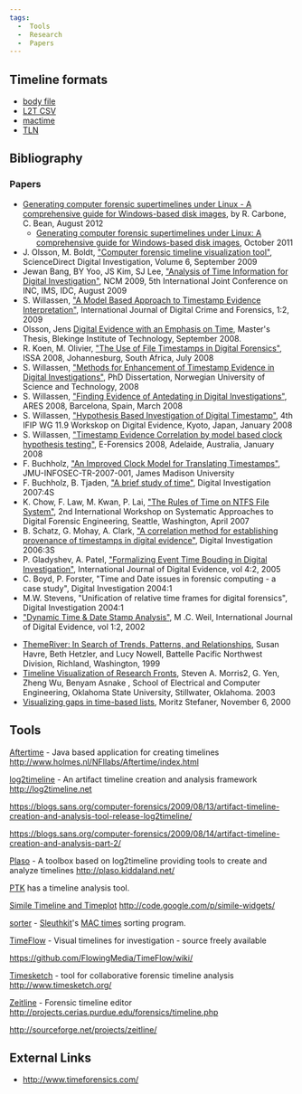 ```yaml
---
tags:
  -  Tools
  -  Research
  -  Papers
---
```

## Timeline formats

- [body file](body_file.md)
- [L2T CSV](l2t_csv.md)
- [mactime](mactime.md)
- [TLN](tln.md)

## Bibliography

### Papers

- [Generating computer forensic supertimelines under Linux - A
  comprehensive guide for Windows-based disk
  images](http://forensicfocus.files.wordpress.com/2012/08/generating-computer-forensic-supertimelines-under-linux-a-comprehensive-guide-for-windows-based-disk-images1.pdf),
  by R. Carbone, C. Bean, August 2012
  - [Generating computer forensic supertimelines under Linux: A
    comprehensive guide for Windows-based disk
    images](https://apps.dtic.mil/dtic/tr/fulltext/u2/1003976.pdf),
    October 2011
- J. Olsson, M. Boldt, ["Computer forensic timeline visualization
  tool"](http://www.dfrws.org/2009/proceedings/p78-olsson.pdf),
  ScienceDirect Digital Investigation, Volume 6, September 2009
- Jewan Bang, BY Yoo, JS Kim, SJ Lee, ["Analysis of Time Information for
  Digital
  Investigation"](http://forensic.korea.ac.kr/research/Conference/Analysis_of_Time_Information_for_Digital_Investigation.pdf),
  NCM 2009, 5th International Joint Conference on INC, IMS, IDC, August
  2009
- S. Willassen, ["A Model Based Approach to Timestamp Evidence
  Interpretation"](http://www.igi-global.com/articles/details.asp?ID=33298),
  International Journal of Digital Crime and Forensics, 1:2, 2009
- Olsson, Jens [Digital Evidence with an Emphasis on
  Time](http://www.bth.se/fou/cuppsats.nsf/bbb56322b274389dc1256608004f052b/2e5256fe7d0e57d5c12574bd0072d894!OpenDocument),
  Master's Thesis, Blekinge Institute of Technology, September 2008.
- R. Koen, M. Olivier, ["The Use of File Timestamps in Digital
  Forensics"](http://icsa.cs.up.ac.za/issa/2008/Proceedings/Full/43.pdf),
  ISSA 2008, Johannesburg, South Africa, July 2008
- S. Willassen, ["Methods for Enhancement of Timestamp Evidence in
  Digital
  Investigations"](http://www.diva-portal.org/ntnu/abstract.xsql?dbid=2145),
  PhD Dissertation, Norwegian University of Science and Technology, 2008
- S. Willassen, ["Finding Evidence of Antedating in Digital
  Investigations"](http://www.willassen.no/svein/pub/ares08.pdf), ARES
  2008, Barcelona, Spain, March 2008
- S. Willassen, ["Hypothesis Based Investigation of Digital
  Timestamp"](http://www.willassen.no/svein/pub/ifip08.pdf), 4th IFIP WG
  11.9 Workskop on Digital Evidence, Kyoto, Japan, January 2008
- S. Willassen, ["Timestamp Evidence Correlation by model based clock
  hypothesis testing"](http://www.willassen.no/svein/pub/efor08.pdf),
  E-Forensics 2008, Adelaide, Australia, January 2008
- F. Buchholz, ["An Improved Clock Model for Translating
  Timestamps"](http://www.infosec.jmu.edu/reports/jmu-infosec-tr-2007-001.pdf),
  JMU-INFOSEC-TR-2007-001, James Madison University
- F. Buchholz, B. Tjaden, ["A brief study of
  time"](http://www.dfrws.org/2007/proceedings/p31-buchholz.pdf),
  Digital Investigation 2007:4S
- K. Chow, F. Law, M. Kwan, P. Lai, ["The Rules of Time on NTFS File
  System"](http://i.cs.hku.hk/~cisc/forensics/papers/RuleOfTime.pdf),
  2nd International Workshop on Systematic Approaches to Digital
  Forensic Engineering, Seattle, Washington, April 2007
- B. Schatz, G. Mohay, A. Clark, ["A correlation method for establishing
  provenance of timestamps in digital
  evidence"](http://www.dfrws.org/2006/proceedings/13-%20Schatz.pdf),
  Digital Investigation 2006:3S
- P. Gladyshev, A. Patel, ["Formalizing Event Time Bouding in Digital
  Investigation"](http://www.utica.edu/academic/institutes/ecii/publications/articles/B4A90270-B5A9-6380-68863F61C2F7603D.pdf),
  International Journal of Digital Evidence, vol 4:2, 2005
- C. Boyd, P. Forster, "Time and Date issues in forensic computing - a
  case study", Digital Investigation 2004:1
- M.W. Stevens, "Unification of relative time frames for digital
  forensics", Digital Investigation 2004:1
- ["Dynamic Time & Date Stamp
  Analysis"](http://www.utica.edu/academic/institutes/ecii/publications/articles/A048B1E4-B921-1DA3-EB227EE7F61F2053.pdf),
  M .C. Weil, International Journal of Digital Evidence, vol 1:2, 2002

<!-- -->

- [ThemeRiver: In Search of Trends, Patterns, and
  Relationships](http://infoviz.pnl.gov/pdf/themeriver99.pdf), Susan
  Havre, Beth Hetzler, and Lucy Nowell, Battelle Pacific Northwest
  Division, Richland, Washington, 1999
- [Timeline Visualization of Research
  Fronts](http://www.conceptsymbols.com/web/publications/2003_timelines.pdf),
  Steven A. Morris2, G. Yen, Zheng Wu, Benyam Asnake , School of
  Electrical and Computer Engineering, Oklahoma State University,
  Stillwater, Oklahoma. 2003
- [Visualizing gaps in time-based
  lists](http://well-formed-data.net/archives/26/visualizing-gaps-in-time-based-lists),
  Moritz Stefaner, November 6, 2000

## Tools

[Aftertime](aftertime.md) - Java based application for creating timelines
<http://www.holmes.nl/NFIlabs/Aftertime/index.html>

<!-- -->

[log2timeline](log2timeline.md) - An artifact timeline creation and analysis framework
<http://log2timeline.net>

<https://blogs.sans.org/computer-forensics/2009/08/13/artifact-timeline-creation-and-analysis-tool-release-log2timeline/>

<https://blogs.sans.org/computer-forensics/2009/08/14/artifact-timeline-creation-and-analysis-part-2/>

<!-- -->

[Plaso](plaso.md) - A toolbox based on log2timeline providing tools to create and analyze timelines
<http://plaso.kiddaland.net/>

<!-- -->

[PTK](ptk.md) has a timeline analysis tool.

<!-- -->

[Simile Timeline and Timeplot](simile_timeline_and_timeplot.md)
<http://code.google.com/p/simile-widgets/>

<!-- -->

[sorter](sorter.md) - [Sleuthkit](Sleuthkit "wikilink")'s [MAC times](MAC_times "wikilink") sorting program.

<!-- -->

[TimeFlow](timeflow.md) - Visual timelines for investigation - source freely available

<https://github.com/FlowingMedia/TimeFlow/wiki/>

[Timesketch](timesketch.md) - tool for collaborative forensic timeline analysis
<http://www.timesketch.org/>

<!-- -->

[Zeitline](zeitline.md) - Forensic timeline editor
<http://projects.cerias.purdue.edu/forensics/timeline.php>

<http://sourceforge.net/projects/zeitline/>

## External Links

- <http://www.timeforensics.com/>

